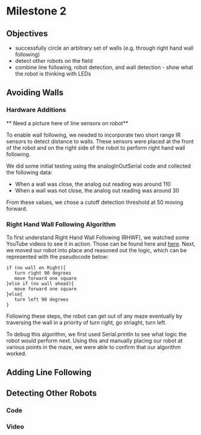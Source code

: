 # Milestone 2

## Objectives
* successfully circle an arbitrary set of walls (e.g. through right hand wall following)
* detect other robots on the field
* combine line following, robot detection, and wall detection - show what the robot is thinking with LEDs

## Avoiding Walls

### Hardware Additions

** Need a picture here of line sensors on robot**

To enable wall following, we needed to incorporate two short range IR sensors to detect distance to walls.  These sensors were placed at the front of the robot and on the right side of the robot to perform right hand wall following.  

We did some initial testing using the analogInOutSerial code and collected the following data:
* When a wall was close, the analog out reading was around 110
* When a wall was not close, the analog out reading was around 30

From these values, we chose a cutoff detection threshold at 50 moving forward.

### Right Hand Wall Following Algorithm

To first understand Right Hand Wall Following (RHWF), we watched some YouTube videos to see it in action.  Those can be found here and [here](https://www.youtube.com/watch?v=U4N7bvGnByQ).  Next, we moved our robot into place and reasoned out the logic, which can be represented with the pseudocode below:

```
if (no wall on Right){
   turn right 90 degrees
   move forward one square
}else if (no wall ahead){
   move forward one square
}else{
   turn left 90 degrees
}
```

Following these steps, the robot can get out of any maze eventually by traversing the wall in a priority of turn right, go striaght, turn left.   

To debug this algorithm, we first used Serial.println to see what logic the robot would perform next.  Using this and manually placing our robot at various points in the maze, we were able to confirm that our algorithm worked. 

## Adding Line Following

## Detecting Other Robots

### Code

### Video

